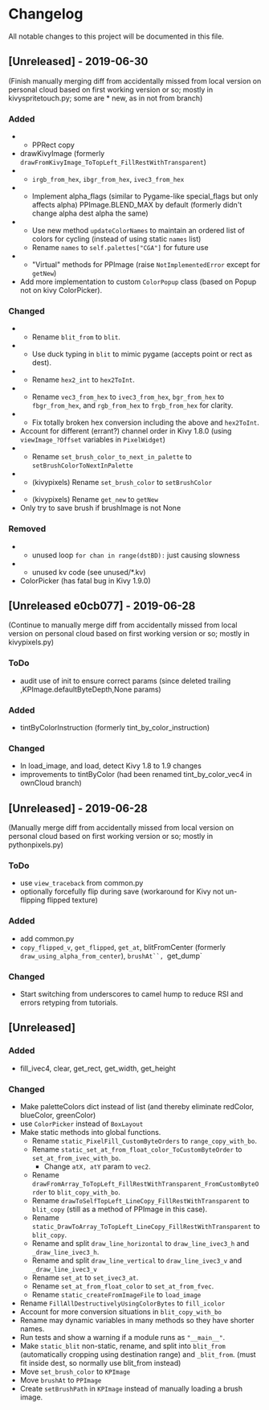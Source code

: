 # Changelog
All notable changes to this project will be documented in this file.

## [Unreleased] - 2019-06-30
(Finish manually merging diff from accidentally missed from
local version on personal cloud based on first working version or so;
mostly in kivyspritetouch.py; some are * new, as in not from branch)
### Added
- * PPRect copy
- drawKivyImage (formerly
  `drawFromKivyImage_ToTopLeft_FillRestWithTransparent`)
- * `irgb_from_hex`, `ibgr_from_hex`, `ivec3_from_hex`
- * Implement alpha_flags (similar to Pygame-like special_flags but
  only affects alpha) PPImage.BLEND_MAX by default (formerly didn't
  change alpha dest alpha the same)
- * Use new method `updateColorNames` to maintain an ordered list of
  colors for cycling (instead of using static `names` list)
  - Rename `names` to `self.palettes["CGA"]` for future use
- * "Virtual" methods for PPImage (raise `NotImplementedError`
  except for `getNew`)
- Add more implementation to custom `ColorPopup` class (based on Popup
  not on kivy ColorPicker).

### Changed
- * Rename `blit_from` to `blit`.
- * Use duck typing in `blit` to mimic pygame (accepts point or rect as
  dest).
- * Rename `hex2_int` to `hex2ToInt`.
- * Rename `vec3_from_hex` to `ivec3_from_hex`,
    `bgr_from_hex` to `fbgr_from_hex`, and
    `rgb_from_hex` to `frgb_from_hex`
	for clarity.
- * Fix totally broken hex conversion including the above and
  `hex2ToInt`.
- Account for different (errant?) channel order in Kivy 1.8.0
  (using `viewImage_?Offset` variables in `PixelWidget`)
- * Rename `set_brush_color_to_next_in_palette` to
  `setBrushColorToNextInPalette`
- * (kivypixels) Rename `set_brush_color` to `setBrushColor`
- * (kivypixels) Rename `get_new` to `getNew`
- Only try to save brush if brushImage is not None
  
### Removed
- * unused loop `for chan in range(dstBD):` just causing slowness
- * unused kv code (see unused/*.kv)
- ColorPicker (has fatal bug in Kivy 1.9.0)

## [Unreleased e0cb077] - 2019-06-28
(Continue to manually merge diff from accidentally missed from
local version on personal cloud based on first working version or so;
mostly in kivypixels.py)
### ToDo
- audit use of init to ensure correct params
  (since deleted trailing ,KPImage.defaultByteDepth,None params)
### Added
- tintByColorInstruction (formerly tint_by_color_instruction)

### Changed
- In load_image, and load, detect Kivy 1.8 to 1.9 changes
- improvements to tintByColor (had been renamed tint_by_color_vec4 in
  ownCloud branch) 

## [Unreleased] - 2019-06-28
(Manually merge diff from accidentally missed from local
version on personal cloud based on first working version or so;
mostly in pythonpixels.py)
### ToDo
- use `view_traceback` from common.py
- optionally forcefully flip during save (workaround for Kivy
  not un-flipping flipped texture)

### Added
- add common.py
- `copy_flipped_v`, `get_flipped`, `get_at`,
  blitFromCenter (formerly `draw_using_alpha_from_center`),
  `brushAt``, `get_dump`

### Changed
- Start switching from underscores to camel hump to reduce RSI
  and errors retyping from tutorials.

## [Unreleased]
### Added
- fill_ivec4, clear, get_rect, get_width, get_height

### Changed
- Make paletteColors dict instead of list (and thereby eliminate
  redColor, blueColor, greenColor)
- use `ColorPicker` instead of `BoxLayout`
- Make static methods into global functions.
  - Rename `static_PixelFill_CustomByteOrders`
    to `range_copy_with_bo`.
  - Rename `static_set_at_from_float_color_ToCustomByteOrder`
    to `set_at_from_ivec_with_bo`.
    - Change `atX, atY` param to `vec2`.
  - Rename
    `drawFromArray_ToTopLeft_FillRestWithTransparent_FromCustomByteOrder`
    to `blit_copy_with_bo`.
  - Rename `drawToSelfTopLeft_LineCopy_FillRestWithTransparent`
    to `blit_copy` (still as a method of PPImage in this case).
  - Rename
    `static_DrawToArray_ToTopLeft_LineCopy_FillRestWithTransparent`
	to `blit_copy`.
  - Rename and split `draw_line_horizontal`
    to `draw_line_ivec3_h` and `_draw_line_ivec3_h`.
  - Rename and split `draw_line_vertical`
    to `draw_line_ivec3_v` and `_draw_line_ivec3_v`
  - Rename `set_at` to `set_ivec3_at`.
  - Rename `set_at_from_float_color` to `set_at_from_fvec`.
  - Rename `static_createFromImageFile` to `load_image`
- Rename `FillAllDestructivelyUsingColorBytes` to `fill_icolor`
- Account for more conversion situations in `blit_copy_with_bo`
- Rename may dynamic variables in many methods so they have shorter
  names.
- Run tests and show a warning if a module runs as `"__main__"`.
- Make `static_blit` non-static, rename, and split into `blit_from`
  (automatically cropping using destination range) and `_blit_from`.
  (must fit inside dest, so normally use blit_from instead)
- Move `set_brush_color` to `KPImage`
- Move `brushAt` to `PPImage`
- Create `setBrushPath` in `KPImage` instead of manually loading a
  brush image.